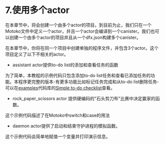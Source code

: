 # 7.使用多个actor

在本章节中，将会创建一个由多个actor的项目。到目前为止，我们只在一个Motoko文件中定义一个actor，并且一个actor会编译到一个canister。我们也可以创建一个由多个actor的项目并且从一个dfx.json构建多个canister。

在本章节中，你将在同一个项目中创建单独的程序文件，并包含3个actor。这个项目定义了以下不相关的actor。

* assistant actor提供to-do list的添加和查看任务的函数

为了简单，本教程的示例代码只包含添加to-do list任务和查看已添加任务的功能。本程序更完整的版本-有更多功能比如标记任务完成和从to-do list删除任务-可以在[examples](https://github.com/dfinity/examples/)代码库的[Simple to-do checklist](https://github.com/dfinity/examples/tree/master/motoko/simple-to-do)查看。

* rock\_paper\_scissors actor 提供硬编码的"石头剪刀布"比赛中决定赢家的函数。

这个示例代码描述了在Motoko中switch和case的用法

* daemon actor提供了启动和结束守护进程的模拟函数。

这个示例代码会简单地赋值一个变量并打印演示信息。

